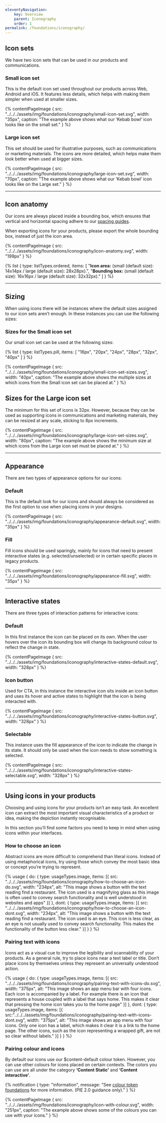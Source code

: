 ```yaml
---
eleventyNavigation:
    key: Overview
    parent: Iconography
    order: 1
permalink: /foundations/iconography/
---
```


## Icon sets

We have two icon sets that can be used in our products and communications.

### Small icon set

This is the default icon set used throughout our products across Web, Android and iOS. It features less details, which helps with making them simpler when used at smaller sizes.

{% contentPageImage {
    src: "../../../assets/img/foundations/iconography/small-icon-set.svg",
    width: "35px",
    caption: "The example above shows what our ‘Kebab bowl’ icon looks like on the small set."
} %}

### Large icon set

This set should be used for illustrative purposes, such as communications or marketing materials. The icons are more detailed, which helps make them look better when used at bigger sizes.

{% contentPageImage {
    src: "../../../assets/img/foundations/iconography/large-icon-set.svg",
    width: "70px",
    caption: "The example above shows what our ‘Kebab bowl’ icon looks like on the Large set."
} %}

---

## Icon anatomy

Our icons are always placed inside a bounding box, which ensures that vertical and horizontal spacing adhere to our [spacing guides](/foundations/spacing/overview/).

When exporting icons for your products, please export the whole bounding box, instead of just the icon area.

{% contentPageImage {
    src: "../../../assets/img/foundations/iconography/icon-anatomy.svg",
    width: "199px"
} %}

{% list {
    type: listTypes.ordered,
    items: [
        "**Icon area:** (small (default size): 14x14px / large (default size): 28x28px).",
        "**Bounding box:** (small (default size): 16x16px / large (default size): 32x32px)."
    ]
} %}

---

## Sizing

When using icons there will be instances where the default sizes assigned to our icon sets aren’t enough. In these instances you can use the following sizes:

### Sizes for the Small icon set

Our small icon set can be used at the following sizes:

{% list {
    type: listTypes.pill,
    items: [
        "16px",
        "20px",
        "24px",
        "28px",
        "32px",
        "40px"
    ]
} %}

{% contentPageImage {
    src: "../../../assets/img/foundations/iconography/small-icon-set-sizes.svg",
    width: "40px",
    caption: "The example above shows the multiple sizes at which icons from the Small icon set can be placed at."
} %}

## Sizes for the Large icon set

The minimum for this set of icons is 32px. However, because they can be used as supporting icons in communications and marketing materials, they can be resized at any scale, sticking to 8px increments.

{% contentPageImage {
    src: "../../../assets/img/foundations/iconography/large-icon-set-sizes.svg",
    width: "80px",
    caption: "The example above shows the minimum size at which icons from the Large icon set must be placed at."
} %}

---

## Appearance

There are two types of appearance options for our icons:

### Default

This is the default look for our icons and should always be considered as the first option to use when placing icons in your designs.

{% contentPageImage {
    src: "../../../assets/img/foundations/iconography/appearance-default.svg",
    width: "35px"
} %}

### Fill

Fill icons should be used sparingly, mainly for icons that need to present interactive states (e.g. selected/unselected) or in certain specific places in legacy products.

{% contentPageImage {
    src: "../../../assets/img/foundations/iconography/appearance-fill.svg",
    width: "35px"
} %}

---

## Interactive states

There are three types of interaction patterns for interactive icons:

### Default

In this first instance the icon can be placed on its own. When the user hovers over the icon its bounding box will change its background colour to reflect the change in state.

{% contentPageImage {
    src: "../../../assets/img/foundations/iconography/interactive-states-default.svg",
    width: "328px"
} %}

### Icon button

Used for CTA, in this instance the interactive icon sits inside an icon button and uses its hover and active states to highlight that the icon is being interacted with.

{% contentPageImage {
    src: "../../../assets/img/foundations/iconography/interactive-states-button.svg",
    width: "328px"
} %}

### Selectable

This instance uses the fill appearance of the icon to indicate the change in its state. It should only be used when the icon needs to show something is selected.

{% contentPageImage {
    src: "../../../assets/img/foundations/iconography/interactive-states-selectable.svg",
    width: "328px"
} %}

---
## Using icons in your products

Choosing and using icons for your products isn’t an easy task. An excellent icon can extract the most important visual characteristics of a product or idea, making the depiction instantly recognisable.

In this section you’ll find some factors you need to keep in mind when using icons within your interfaces.

### How to choose an icon

Abstract icons are more difficult to comprehend than literal icons. Instead of using metaphorical icons, try using those which convey the most basic idea or concept you’re trying to represent.

{% usage {
    do: {
        type: usageTypes.image,
        items: [{
            src: "../../../assets/img/foundations/iconography/how-to-choose-an-icon-do.svg",
            width: "234px",
            alt: "This image shows a button with the text reading find a restaurant. The icon used is a magnifying glass as this image is often used to convey search functionality and is well understood in websites and apps"
        }]
    },
    dont: {
        type: usageTypes.image,
        items: [{
            src: "../../../assets/img/foundations/iconography/how-to-choose-an-icon-dont.svg",
            width: "234px",
            alt: "This image shows a button with the text reading find a restaurant. The icon used is an eye. This icon is less clear, as an eye is not usually used to convey search functionality. This makes the functionality of the button less clear."
        }]
    }
} %}

### Pairing text with icons

Icons act as a visual cue to improve the legibility and scannability of your products. As a general rule, try to place icons near a text label or title. Don’t place icons by themselves unless they represent an universally understood action.

{% usage {
    do: {
        type: usageTypes.image,
        items: [{
            src: "../../../assets/img/foundations/iconography/pairing-text-with-icons-do.svg",
            width: "375px",
            alt: "This image shows an app menu bar with four icons. Each icon is accompanied by a label. For example there is an icon that represents a house coupled with a label that says home. This makes it clear that pressing the home icon takes you to the home page"
        }]
    },
    dont: {
        type: usageTypes.image,
        items: [{
        src:"../../../assets/img/foundations/iconography/pairing-text-with-icons-dont.svg",
        width: "375px",
        alt: "This image shows an app menu with four icons. Only one icon has a label, which makes it clear it is a link to the home page. The other icons, such as the icon representing a wrapped gift, are not so clear without labels."
        }]
    }
} %}

### Pairing colour and icons

By default our icons use our $content-default colour token. However, you can use other colours for icons placed on certain contexts. The colors you can use are all under the category **‘Content Static’** and **‘Content interactive’**.

{% notification {
    type: "information",
    message: "See [colour token foundations](/foundations/colour/tokens/alias/light/) for more information. (PIE 2.0 guidance only)."
} %}

{% contentPageImage {
    src: "../../../assets/img/foundations/iconography/icon-with-colour.svg",
    width: "251px",
    caption: "The example above shows some of the colours you can use with your icons."
} %}
